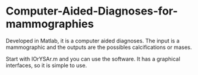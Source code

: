 # Computer-Aided-Diagnoses-for-mammographies
Developed in Matlab, it is a computer aided diagnoses. The input is a mammographic and the outputs are the possibles calcifications or mases. 

Start with IOrYSAr.m and you can use the software. It has a graphical interfaces, so it is simple to use. 
